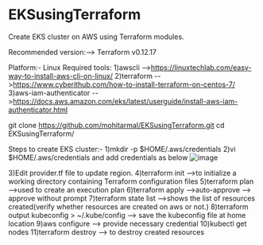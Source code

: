 # EKSusingTerraform
Create EKS cluster on AWS using Terraform modules.

Recommended version:--> Terraform v0.12.17

Platform:- Linux 
Required tools: 1)awscli -->https://linuxtechlab.com/easy-way-to-install-aws-cli-on-linux/ 
                2)terraform -->https://www.cyberithub.com/how-to-install-terraform-on-centos-7/
                3)aws-iam-authenticator -->https://docs.aws.amazon.com/eks/latest/userguide/install-aws-iam-authenticator.html

git clone https://github.com/mohitarmal/EKSusingTerraform.git 
cd EKSusingTerraform/


Steps to create EKS cluster:-
1)mkdir -p $HOME/.aws/credentials
2)vi $HOME/.aws/credentials and add credentials as below
      ![image](https://user-images.githubusercontent.com/83169868/116001811-1c57b980-a614-11eb-8560-3f39c553f73b.png)
   
3)Edit provider.tf file to update region. 
4)terraform init -->to initialize a working directory containing Terraform configuration files 
5)terraform plan -->used to create an execution plan 
6)terraform apply -->auto-approve  --> approve without prompt
7)terraform state list -->shows the list of resources created(verify whether resources are created on aws or not.)
8)terraform output kubeconfig > ~/.kube/config  --> save the kubeconfig file at home location
9)aws configure --> provide necessary credential
10)kubectl get nodes
11)terraform destroy --> to destroy created resources

